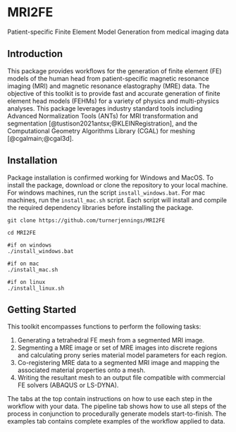 # MRI2FE

Patient-specific Finite Element Model Generation from medical imaging data

## Introduction

This package provides workflows for the generation of finite element (FE) models of the human head from patient-specific magnetic resonance imaging (MRI) and magnetic resonance elastography (MRE) data.  The objective of this toolkit is to provide fast and accurate generation of finite element head models (FEHMs) for a variety of physics and multi-physics analyses.  This package leverages industry standard tools including Advanced Normalization Tools (ANTs) for MRI transformation and segmentation [@tustison2021antsx;@KLEINRegistration], and the Computational Geometry Algorithms Library (CGAL) for meshing [@cgalmain;@cgal3d].

## Installation

Package installation is confirmed working for Windows and MacOS.  To install the package, download or clone the repository to your local machine.  For windows machines, run the script ```install_windows.bat```.  For mac machines, run the ```install_mac.sh``` script.  Each script will install and compile the required dependency libraries before installing the package.

```shell
git clone https://github.com/turnerjennings/MRI2FE

cd MRI2FE

#if on windows
./install_windows.bat

#if on mac
./install_mac.sh

#if on linux
./install_linux.sh
```

## Getting Started

This toolkit encompasses functions to perform the following tasks:

1. Generating a tetrahedral FE mesh from a segmented MRI image.
2. Segmenting a MRE image or set of MRE images into discrete regions and calculating prony series material model parameters for each region.
3. Co-registering MRE data to a segmented MRI image and mapping the associated material properties onto a mesh.
4. Writing the resultant mesh to an output file compatible with commercial FE solvers (ABAQUS or LS-DYNA).

The tabs at the top contain instructions on how to use each step in the workflow with your data.  The pipeline tab shows how to use all steps of the process in conjunction to procedurally generate models start-to-finish.  The examples tab contains complete examples of the workflow applied to data. 